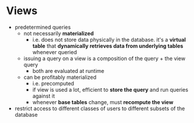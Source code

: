 # Views
- predetermined queries
	- not necessarily **materialized**
		- i.e. does not store data physically in the database. it's a **virtual table** that **dynamically retrieves data from underlying tables** whenever queried
	- issuing a query on a view is a composition of the query + the view query
		- both are evaluated at runtime
	- can be profitably materialized
		- i.e. precomputed
		- if view is used a lot, efficient to **store the query** and run queries against it
		- whenever **base tables** change, must **recompute the view**
- restrict access to different classes of users to different subsets of the database
